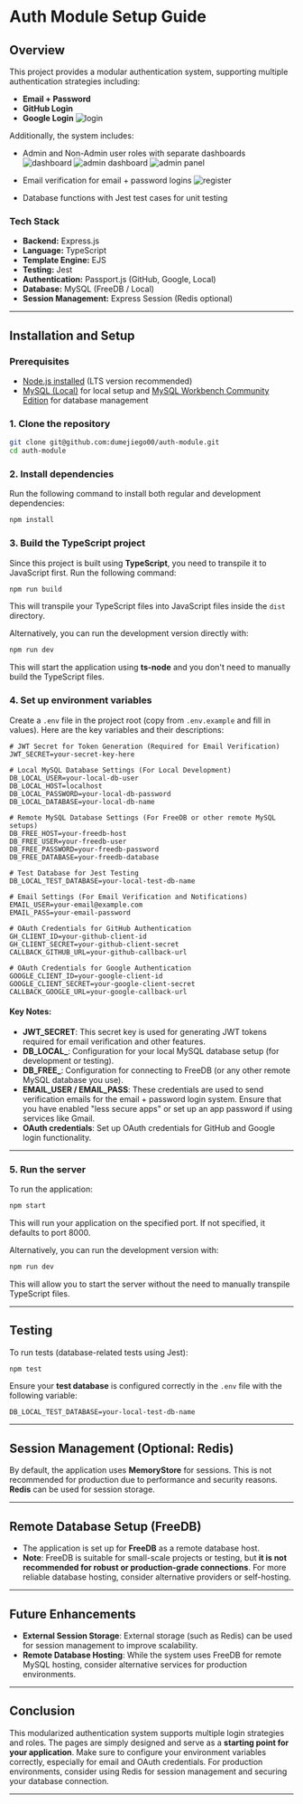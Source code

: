 
# **Auth Module Setup Guide**

## **Overview**

This project provides a modular authentication system, supporting multiple authentication strategies including:
- **Email + Password**
- **GitHub Login**
- **Google Login**
![login](images/image_1.png)


Additionally, the system includes:
- Admin and Non-Admin user roles with separate dashboards
![dashboard](images/image_3.png)
![admin dashboard](images/image_4.png)
![admin panel](images/image_5.png)



- Email verification for email + password logins
![register](images/image_2.png)

- Database functions with Jest test cases for unit testing

### **Tech Stack**
- **Backend:** Express.js
- **Language:** TypeScript
- **Template Engine:** EJS
- **Testing:** Jest
- **Authentication:** Passport.js (GitHub, Google, Local)
- **Database:** MySQL (FreeDB / Local)
- **Session Management:** Express Session (Redis optional)

---

## **Installation and Setup**

### **Prerequisites**
- [Node.js installed](https://nodejs.org/en/download/) (LTS version recommended)
- [MySQL (Local)](https://dev.mysql.com/downloads/installer/) for local setup and [MySQL Workbench Community Edition](https://dev.mysql.com/downloads/workbench/) for database management


### **1. Clone the repository**

```bash
git clone git@github.com:dumejiego00/auth-module.git
cd auth-module
```

### **2. Install dependencies**

Run the following command to install both regular and development dependencies:

```bash
npm install
```

### **3. Build the TypeScript project**

Since this project is built using **TypeScript**, you need to transpile it to JavaScript first. Run the following command:

```bash
npm run build
```

This will transpile your TypeScript files into JavaScript files inside the `dist` directory.

Alternatively, you can run the development version directly with:

```bash
npm run dev
```

This will start the application using **ts-node** and you don't need to manually build the TypeScript files.

### **4. Set up environment variables**

Create a `.env` file in the project root (copy from `.env.example` and fill in values). Here are the key variables and their descriptions:

```dotenv
# JWT Secret for Token Generation (Required for Email Verification)
JWT_SECRET=your-secret-key-here

# Local MySQL Database Settings (For Local Development)
DB_LOCAL_USER=your-local-db-user
DB_LOCAL_HOST=localhost
DB_LOCAL_PASSWORD=your-local-db-password
DB_LOCAL_DATABASE=your-local-db-name

# Remote MySQL Database Settings (For FreeDB or other remote MySQL setups)
DB_FREE_HOST=your-freedb-host
DB_FREE_USER=your-freedb-user
DB_FREE_PASSWORD=your-freedb-password
DB_FREE_DATABASE=your-freedb-database

# Test Database for Jest Testing
DB_LOCAL_TEST_DATABASE=your-local-test-db-name

# Email Settings (For Email Verification and Notifications)
EMAIL_USER=your-email@example.com
EMAIL_PASS=your-email-password

# OAuth Credentials for GitHub Authentication
GH_CLIENT_ID=your-github-client-id
GH_CLIENT_SECRET=your-github-client-secret
CALLBACK_GITHUB_URL=your-github-callback-url

# OAuth Credentials for Google Authentication
GOOGLE_CLIENT_ID=your-google-client-id
GOOGLE_CLIENT_SECRET=your-google-client-secret
CALLBACK_GOOGLE_URL=your-google-callback-url
```

#### **Key Notes:**
- **JWT_SECRET**: This secret key is used for generating JWT tokens required for email verification and other features.
- **DB_LOCAL_**: Configuration for your local MySQL database setup (for development or testing).
- **DB_FREE_**: Configuration for connecting to FreeDB (or any other remote MySQL database you use).
- **EMAIL_USER / EMAIL_PASS**: These credentials are used to send verification emails for the email + password login system. Ensure that you have enabled "less secure apps" or set up an app password if using services like Gmail.
- **OAuth credentials**: Set up OAuth credentials for GitHub and Google login functionality.

---

### **5. Run the server**

To run the application:

```bash
npm start
```

This will run your application on the specified port. If not specified, it defaults to port 8000.

Alternatively, you can run the development version with:

```bash
npm run dev
```

This will allow you to start the server without the need to manually transpile TypeScript files.

---

## **Testing**

To run tests (database-related tests using Jest):

```bash
npm test
```

Ensure your **test database** is configured correctly in the `.env` file with the following variable:

```dotenv
DB_LOCAL_TEST_DATABASE=your-local-test-db-name
```

---

## **Session Management (Optional: Redis)**

By default, the application uses **MemoryStore** for sessions. This is not recommended for production due to performance and security reasons. **Redis** can be used for session storage.

---

## **Remote Database Setup (FreeDB)**

- The application is set up for **FreeDB** as a remote database host. 
- **Note**: FreeDB is suitable for small-scale projects or testing, but **it is not recommended for robust or production-grade connections**. For more reliable database hosting, consider alternative providers or self-hosting.

---

## **Future Enhancements**
- **External Session Storage**: External storage (such as Redis) can be used for session management to improve scalability.
- **Remote Database Hosting**: While the system uses FreeDB for remote MySQL hosting, consider alternative services for production environments.

---

## **Conclusion**

This modularized authentication system supports multiple login strategies and roles. The pages are simply designed and serve as a **starting point for your application**. Make sure to configure your environment variables correctly, especially for email and OAuth credentials. For production environments, consider using Redis for session management and securing your database connection.

---

